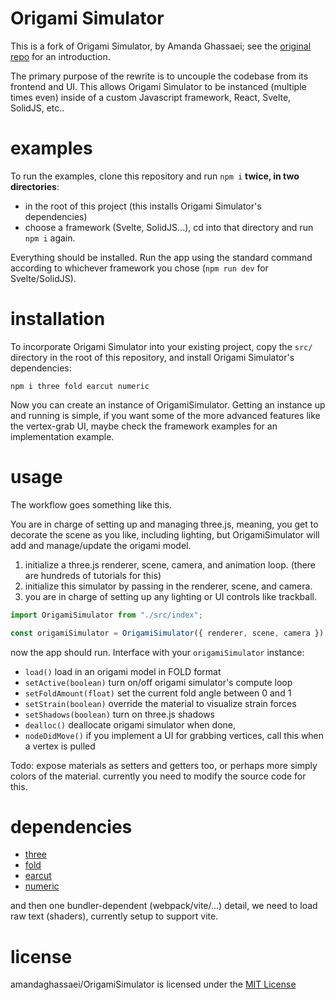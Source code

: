 # Origami Simulator

This is a fork of Origami Simulator, by Amanda Ghassaei; see the [original repo](https://github.com/amandaghassaei/OrigamiSimulator) for an introduction.

The primary purpose of the rewrite is to uncouple the codebase from its frontend and UI. This allows Origami Simulator to be instanced (multiple times even) inside of a custom Javascript framework, React, Svelte, SolidJS, etc..

# examples

To run the examples, clone this repository and run `npm i` **twice, in two directories**:

- in the root of this project (this installs Origami Simulator's dependencies)
- choose a framework (Svelte, SolidJS...), cd into that directory and run `npm i` again.

Everything should be installed. Run the app using the standard command according to whichever framework you chose (`npm run dev` for Svelte/SolidJS).

# installation

To incorporate Origami Simulator into your existing project, copy the `src/` directory in the root of this repository, and install Origami Simulator's dependencies:

```
npm i three fold earcut numeric
```

Now you can create an instance of OrigamiSimulator. Getting an instance up and running is simple, if you want some of the more advanced features like the vertex-grab UI, maybe check the framework examples for an implementation example.

# usage

The workflow goes something like this.

You are in charge of setting up and managing three.js, meaning, you get to decorate the scene as you like, including lighting, but OrigamiSimulator will add and manage/update the origami model.

1. initialize a three.js renderer, scene, camera, and animation loop. (there are hundreds of tutorials for this)
2. initialize this simulator by passing in the renderer, scene, and camera.
3. you are in charge of setting up any lighting or UI controls like trackball.

```js
import OrigamiSimulator from "./src/index";

const origamiSimulator = OrigamiSimulator({ renderer, scene, camera });
```

now the app should run. Interface with your `origamiSimulator` instance:

- `load()` load in an origami model in FOLD format
- `setActive(boolean)` turn on/off origami simulator's compute loop
- `setFoldAmount(float)` set the current fold angle between 0 and 1
- `setStrain(boolean)` override the material to visualize strain forces
- `setShadows(boolean)` turn on three.js shadows
- `dealloc()` deallocate origami simulator when done,
- `nodeDidMove()` if you implement a UI for grabbing vertices, call this when a vertex is pulled

Todo: expose materials as setters and getters too, or perhaps more simply colors of the material. currently you need to modify the source code for this.

# dependencies

- [three](https://www.npmjs.com/package/three)
- [fold](https://www.npmjs.com/package/fold)
- [earcut](https://www.npmjs.com/package/earcut)
- [numeric](https://www.npmjs.com/package/numeric)

and then one bundler-dependent (webpack/vite/...) detail, we need to load raw text (shaders), currently setup to support vite.

# license

amandaghassaei/OrigamiSimulator is licensed under the [MIT License](https://github.com/amandaghassaei/OrigamiSimulator/blob/main/LICENSE)
